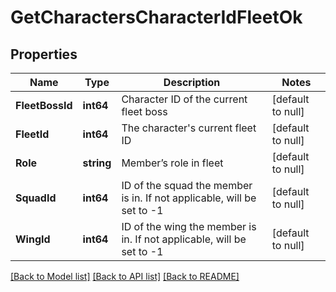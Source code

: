 # GetCharactersCharacterIdFleetOk

## Properties
Name | Type | Description | Notes
------------ | ------------- | ------------- | -------------
**FleetBossId** | **int64** | Character ID of the current fleet boss | [default to null]
**FleetId** | **int64** | The character&#39;s current fleet ID | [default to null]
**Role** | **string** | Member’s role in fleet | [default to null]
**SquadId** | **int64** | ID of the squad the member is in. If not applicable, will be set to -1 | [default to null]
**WingId** | **int64** | ID of the wing the member is in. If not applicable, will be set to -1 | [default to null]

[[Back to Model list]](../README.md#documentation-for-models) [[Back to API list]](../README.md#documentation-for-api-endpoints) [[Back to README]](../README.md)


